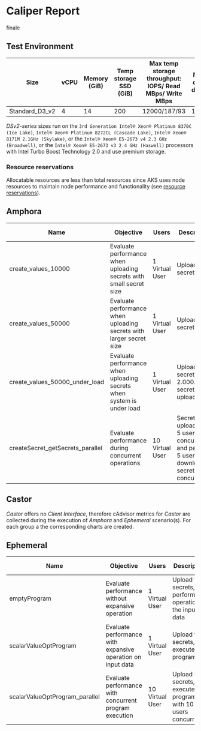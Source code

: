 # Caliper Report

finale

## Test Environment

| Size           | vCPU | Memory (GiB) | Temp storage SSD (GiB) | Max temp storage throughput: IOPS/ Read MBps/ Write MBps | Max data disks | Throughput IOPS | Max NICs | Expected network bandwidth (Mbps) |
| -------------- | ---- | ------------ | ---------------------- | -------------------------------------------------------- | -------------- | --------------- | -------- | --------------------------------- |
| Standard_D3_v2 | 4    | 14           | 200                    | 12000/187/93                                             | 16             | 16x500          | 4        | 3000                              |

_DSv2-series_ sizes run on the
`3rd Generation Intel® Xeon® Platinum 8370C (Ice Lake)`,
`Intel® Xeon® Platinum 8272CL (Cascade Lake)`,
`Intel® Xeon® 8171M 2.1GHz (Skylake)`, or the
`Intel® Xeon® E5-2673 v4 2.3 GHz (Broadwell)`, or the
`Intel® Xeon® E5-2673 v3 2.4 GHz (Haswell)` processors with Intel Turbo Boost
Technology 2.0 and use premium storage.

### Resource reservations

Allocatable resources are less than total resources since AKS uses node
resources to maintain node performance and functionality (see
[resource reservations](https://learn.microsoft.com/en-us/azure/aks/concepts-clusters-workloads)).

## Amphora

| Name                             | Objective                                                             | Users           | Description                                                                                      | Test data                        |
| -------------------------------- | --------------------------------------------------------------------- | --------------- | ------------------------------------------------------------------------------------------------ | -------------------------------- |
| create_values_10000              | Evaluate performance when uploading secrets with small secret size    | 1 Virtual User  | Upload the secret                                                                                | fixed secret size, fixed tags    |
| create_values_50000              | Evaluate performance when uploading secrets with larger secret size   | 1 Virtual User  | Upload the secret                                                                                | fixed secret size, fixed tags    |
| create_values_50000_under_load   | Evaluate performance when uploading secrets when system is under load | 1 Virtual User  | Upload the secret after 2.000.000 secrets were uploaded                                          | fixed secret size, fixed tags    |
| createSecret_getSecrets_parallel | Evaluate performance during concurrent operations                     | 10 Virtual User | Secrets are uploaded by 5 users concurrently, and parallel 5 users download secrets concurrently | variable secret size, fixed tags |

## Castor

_Castor_ offers no _Client Interface_, therefore cAdvisor metrics for _Castor_
are collected during the execution of _Amphora_ and _Ephemeral_ scenario(s). For
each group a the corresponding charts are created.

## Ephemeral

| Name                           | Objective                                                   | Users           | Description                                                    | Test data                        |
| ------------------------------ | ----------------------------------------------------------- | --------------- | -------------------------------------------------------------- | -------------------------------- |
| emptyProgram                   | Evaluate performance without expansive operation            | 1 Virtual User  | Upload the secrets, perform no operation on the input data     | fixed secret size, fixed tags    |
| scalarValueOptProgram          | Evaluate performance with expansive operation on input data | 1 Virtual User  | Upload the secrets, execute the program                        | variable secret size, fixed tags |
| scalarValueOptProgram_parallel | Evaluate performance with concurrent program execution      | 10 Virtual User | Upload the secrets, execute program with 10 users concurrently | fixed secret size, fixed tags    |

